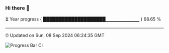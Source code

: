 ### Hi there 👋

⏳ Year progress { ████████████████████▁▁▁▁▁▁▁▁▁▁ } 68.65 %

---

⏰ Updated on Sun, 08 Sep 2024 06:24:35 GMT

![Progress Bar CI](https://github.com/liununu/liununu/workflows/Progress%20Bar%20CI/badge.svg)
